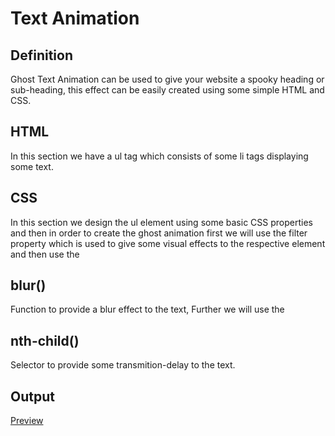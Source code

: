 # Text Animation

## Definition

Ghost Text Animation can be used to give your website a spooky heading or sub-heading, this effect can be easily created using some simple HTML and CSS.

## HTML

In this section we have a ul tag which consists of some li tags displaying some text.

## CSS

In this section we design the ul element using some basic CSS properties and then in order to create the ghost animation first we will use the filter property which is used to give some visual effects to the respective element and then use the <h2>blur()</h2> Function to provide a blur effect to the text, Further we will use the <h2>nth-child()</h2> Selector to provide some transmition-delay to the text.

## Output

<a href = "https://regal-puffpuff-5c5ee2.netlify.app/">Preview